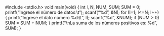 #include <stdio.h>
void main(void)
{
int I, N, NUM, SUM;
SUM = 0;
printf(“Ingrese el número de datos:\t”);
scanf(“%d”, &N);
for (I=1; I<=N; I++)
{
printf(“Ingrese el dato número %d:\t”, I);
scanf(“%d”, &NUM);
if (NUM > 0)
SUM = SUM + NUM;
}
printf(“\nLa suma de los números positivos es: %d”, SUM);
}
